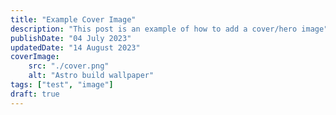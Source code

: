 ```yaml
---
title: "Example Cover Image"
description: "This post is an example of how to add a cover/hero image"
publishDate: "04 July 2023"
updatedDate: "14 August 2023"
coverImage:
    src: "./cover.png"
    alt: "Astro build wallpaper"
tags: ["test", "image"]
draft: true
---
```


